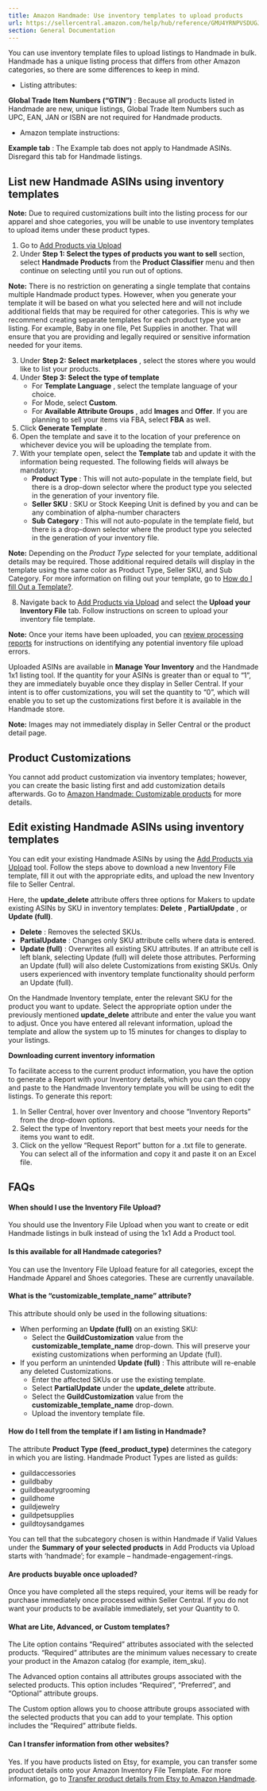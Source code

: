 ```yaml
---
title: Amazon Handmade: Use inventory templates to upload products
url: https://sellercentral.amazon.com/help/hub/reference/GMU4YRNPVSDUGJZX
section: General Documentation
---
```


You can use inventory template files to upload listings to Handmade in bulk.
Handmade has a unique listing process that differs from other Amazon
categories, so there are some differences to keep in mind.

  * Listing attributes: 

**Global Trade Item Numbers (“GTIN”)** : Because all products listed in
Handmade are new, unique listings, Global Trade Item Numbers such as UPC, EAN,
JAN or ISBN are not required for Handmade products.

  * Amazon template instructions: 

**Example tab** : The Example tab does not apply to Handmade ASINs. Disregard
this tab for Handmade listings.

## List new Handmade ASINs using inventory templates

**Note:** Due to required customizations built into the listing process for
our apparel and shoe categories, you will be unable to use inventory templates
to upload items under these product types.

  

  1. Go to [Add Products via Upload](/listing/download?ref_=xx_download_tnav_upload)
  2. Under **Step 1: Select the types of products you want to sell** section, select **Handmade Products** from the **Product Classifier** menu and then continue on selecting until you run out of options.

**Note:** There is no restriction on generating a single template that
contains multiple Handmade product types. However, when you generate your
template it will be based on what you selected here and will not include
additional fields that may be required for other categories. This is why we
recommend creating separate templates for each product type you are listing.
For example, Baby in one file, Pet Supplies in another. That will ensure that
you are providing and legally required or sensitive information needed for
your items.

  3. Under **Step 2: Select marketplaces** , select the stores where you would like to list your products.
  4. Under **Step 3: Select the type of template**
     * For **Template Language** , select the template language of your choice.
     * For Mode, select **Custom**.
     * For **Available Attribute Groups** , add **Images** and **Offer**. If you are planning to sell your items via FBA, select **FBA** as well.
  5. Click **Generate Template** .
  6. Open the template and save it to the location of your preference on whichever device you will be uploading the template from. 
  7. With your template open, select the **Template** tab and update it with the information being requested. The following fields will always be mandatory:
     * **Product Type** : This will not auto-populate in the template field, but there is a drop-down selector where the product type you selected in the generation of your inventory file.
     * **Seller SKU** : SKU or Stock Keeping Unit is defined by you and can be any combination of alpha-number characters
     * **Sub** **Category** : This will not auto-populate in the template field, but there is a drop-down selector where the product type you selected in the generation of your inventory file.

**Note:** Depending on the _Product Type_ selected for your template,
additional details may be required. Those additional required details will
display in the template using the same color as Product Type, Seller SKU, and
Sub Category. For more information on filling out your template, go to [How do
I fill Out a Template?](/gp/help/G201467230).

  8. Navigate back to [Add Products via Upload](/listing/download?ref_=xx_download_tnav_upload) and select the **Upload your Inventory File** tab. Follow instructions on screen to upload your inventory file template.

**Note:** Once your items have been uploaded, you can [review processing
reports](/gp/help/G201576740) for instructions on identifying any potential
inventory file upload errors.

Uploaded ASINs are available in **Manage Your Inventory** and the Handmade 1x1
listing tool. If the quantity for your ASINs is greater than or equal to “1”,
they are immediately buyable once they display in Seller Central. If your
intent is to offer customizations, you will set the quantity to “0”, which
will enable you to set up the customizations first before it is available in
the Handmade store.

**Note:** Images may not immediately display in Seller Central or the product
detail page.

## Product Customizations

You cannot add product customization via inventory templates; however, you can
create the basic listing first and add customization details afterwards. Go to
[Amazon Handmade: Customizable products](/gp/help/G201817850) for more
details.

## Edit existing Handmade ASINs using inventory templates

You can edit your existing Handmade ASINs by using the [Add Products via
Upload](/listing/download?ref_=xx_download_tnav_upload) tool. Follow the steps
above to download a new Inventory File template, fill it out with the
appropriate edits, and upload the new Inventory file to Seller Central.

Here, the **update_delete** attribute offers three options for Makers to
update existing ASINs by SKU in inventory templates: **Delete** ,
**PartialUpdate** , or **Update (full)**.

  * **Delete** : Removes the selected SKUs.
  * **PartialUpdate** : Changes only SKU attribute cells where data is entered.
  * **Update (full)** : Overwrites all existing SKU attributes. If an attribute cell is left blank, selecting Update (full) will delete those attributes. Performing an Update (full) will also delete Customizations from existing SKUs. Only users experienced with inventory template functionality should perform an Update (full).

On the Handmade Inventory template, enter the relevant SKU for the product you
want to update. Select the appropriate option under the previously mentioned
**update_delete** attribute and enter the value you want to adjust. Once you
have entered all relevant information, upload the template and allow the
system up to 15 minutes for changes to display to your listings.

**Downloading current inventory information**

To facilitate access to the current product information, you have the option
to generate a Report with your Inventory details, which you can then copy and
paste to the Handmade Inventory template you will be using to edit the
listings. To generate this report:

  

  1. In Seller Central, hover over Inventory and choose “Inventory Reports” from the drop-down options.
  2. Select the type of Inventory report that best meets your needs for the items you want to edit.
  3. Click on the yellow “Request Report” button for a .txt file to generate. You can select all of the information and copy it and paste it on an Excel file.

## FAQs

#### When should I use the Inventory File Upload?

You should use the Inventory File Upload when you want to create or edit
Handmade listings in bulk instead of using the 1x1 Add a Product tool.

#### Is this available for all Handmade categories?

You can use the Inventory File Upload feature for all categories, except the
Handmade Apparel and Shoes categories. These are currently unavailable.

#### What is the “customizable_template_name” attribute?

This attribute should only be used in the following situations:

  * When performing an **Update (full)** on an existing SKU:
    * Select the **GuildCustomization** value from the **customizable_template_name** drop-down. This will preserve your existing customizations when performing an Update (full).
  * If you perform an unintended **Update (full)** : This attribute will re-enable any deleted Customizations.
    * Enter the affected SKUs or use the existing template.
    * Select **PartialUpdate** under the **update_delete** attribute.
    * Select the **GuildCustomization** value from the **customizable_template_name** drop-down.
    * Upload the inventory template file.

#### How do I tell from the template if I am listing in Handmade?

The attribute **Product Type (feed_product_type)** determines the category in
which you are listing. Handmade Product Types are listed as guilds:

  * guildaccessories
  * guildbaby
  * guildbeautygrooming
  * guildhome
  * guildjewelry
  * guildpetsupplies
  * guildtoysandgames

You can tell that the subcategory chosen is within Handmade if Valid Values
under the **Summary of your selected products** in Add Products via Upload
starts with ‘handmade’; for example – handmade-engagement-rings.

#### Are products buyable once uploaded?

Once you have completed all the steps required, your items will be ready for
purchase immediately once processed within Seller Central. If you do not want
your products to be available immediately, set your Quantity to 0.

#### What are Lite, Advanced, or Custom templates?

The Lite option contains “Required” attributes associated with the selected
products. “Required” attributes are the minimum values necessary to create
your product in the Amazon catalog (for example, item_sku).

The Advanced option contains all attributes groups associated with the
selected products. This option includes “Required”, “Preferred”, and
“Optional” attribute groups.

The Custom option allows you to choose attribute groups associated with the
selected products that you can add to your template. This option includes the
“Required” attribute fields.

#### Can I transfer information from other websites?

Yes. If you have products listed on Etsy, for example, you can transfer some
product details onto your Amazon Inventory File Template. For more
information, go to [Transfer product details from Etsy to Amazon
Handmade](/gp/help/GRDU4XCFF6GFRFE8).

